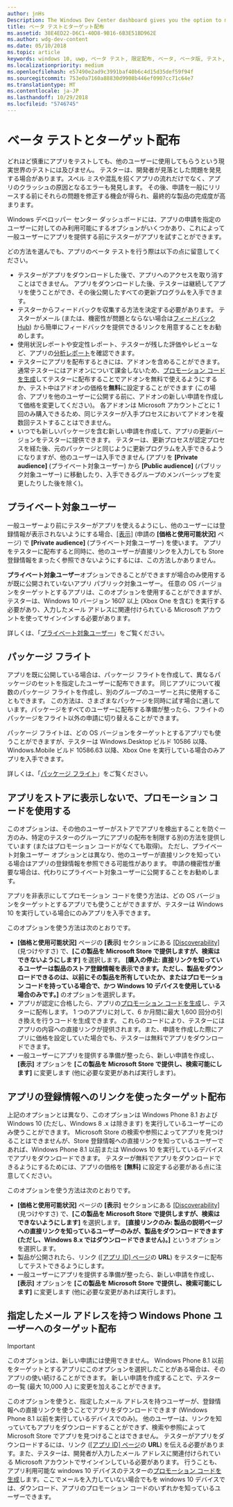 ```yaml
---
author: jnHs
Description: The Windows Dev Center dashboard gives you the option to make your app available only to specified people so that you can have testers try it out before you offer it to the public.
title: ベータ テストとターゲット配布
ms.assetid: 38E4ED22-D6C1-40D8-9B16-6B3E51BD962E
ms.author: wdg-dev-content
ms.date: 05/10/2018
ms.topic: article
keywords: windows 10, uwp, ベータ テスト, 限定配布, ベータ, ベータ版, テスト, テスター
ms.localizationpriority: medium
ms.openlocfilehash: e57490e2ad9c3991baf40b6c4d15d35def59f94f
ms.sourcegitcommit: 753e0a7160a88830d9908b446ef0907cc71c64e7
ms.translationtype: MT
ms.contentlocale: ja-JP
ms.lasthandoff: 10/29/2018
ms.locfileid: "5746745"
---
```

# <a name="beta-testing-and-targeted-distribution"></a>ベータ テストとターゲット配布

どれほど慎重にアプリをテストしても、他のユーザーに使用してもらうという現実世界のテストには及びません。 テスターは、開発者が見落とした問題を発見する場合があります。スペル ミスや混乱を招くアプリの流れだけでなく、アプリのクラッシュの原因となるエラーも発見します。 その後、申請を一般にリリースする前にそれらの問題を修正する機会が得られ、最終的な製品の完成度が高まります。 

Windows デベロッパー センター ダッシュボードには、アプリの申請を指定のユーザーに対してのみ利用可能にするオプションがいくつかあり、これによって一般ユーザーにアプリを提供する前にテスターがアプリを試すことができます。 

どの方法を選んでも、アプリのベータ テストを行う際は以下の点に留意してください。

- テスターがアプリをダウンロードした後で、アプリへのアクセスを取り消すことはできません。 アプリをダウンロードした後、テスターは継続してアプリを使うことができ、その後公開したすべての更新プログラムを入手できます。
- テスターからフィードバックを収集する方法を決定する必要があります。 テスターがメール (または、機密性が問題とならない場合は[フィードバック Hub](../monetize/launch-feedback-hub-from-your-app.md)) から簡単にフィードバックを提供できるリンクを用意することをお勧めします。 
- 使用状況レポートや安定性レポート、テスターが残した評価やレビューなど、アプリの[分析レポート](analytics.md)を確認できます。
- テスターにアプリを配布するときには、アドオンを含めることができます。 通常テスターにはアドオンについて課金しないため、[プロモーション コードを生成](generate-promotional-codes.md)してテスターに配布することでアドオンを無料で使えるようにするか、テスト中はアドオンの価格を**無料**に設定することができます (この場合、アプリを他のユーザーに公開する前に、アドオンの新しい申請を作成して価格を変更してください)。 各アドオンは Microsoft アカウントごとに 1 回のみ購入できるため、同じテスターが入手プロセスにおいてアドオンを複数回テストすることはできません。 
- いつでも新しいパッケージを含む新しい申請を作成して、アプリの更新バージョンをテスターに提供できます。 テスターは、更新プロセスが認定プロセスを経た後、元のパッケージと同じように更新プログラムを入手できるようになりますが、他のユーザーは入手できません (アプリを **[Private audience]** (プライベート対象ユーザー) から **[Public audience]** (パブリック対象ユーザー) に移動したり、入手できるグループのメンバーシップを変更したりした後を除く)。

## <a name="private-audience"></a>プライベート対象ユーザー

一般ユーザーより前にテスターがアプリを使えるようにし、他のユーザーには登録情報が表示されないようにする場合、[[表示]](choose-visibility-options.md) (申請の **[価格と使用可能状況]** ページ) で **[Private audience]** (プライベート対象ユーザー) を使います。 アプリをテスターに配布すると同時に、他のユーザーが直接リンクを入力しても Store 登録情報をまったく参照できないようにするには、この方法しかありません。 

**プライベート対象ユーザー**オプションできることができますが場合のみ使用するが既に公開されていないアプリ パブリック対象ユーザー。 任意の OS バージョンをターゲットとするアプリは、このオプションを使用することができますが、テスターは、Windows 10 バージョン 1607 以上 (Xbox One を含む) を実行する必要があり、入力したメール アドレスに関連付けられている Microsoft アカウントを使ってサインインする必要があります。

詳しくは、「[プライベート対象ユーザー](choose-visibility-options.md#audience)」をご覧ください。


## <a name="package-flights"></a>パッケージ フライト

アプリを既に公開している場合は、パッケージ フライトを作成して、異なるパッケージのセットを指定したユーザーに配布できます。 同じアプリについて複数のパッケージ フライトを作成し、別のグループのユーザーと共に使用することもできます。 この方法は、さまざまなパッケージを同時に試す場合に適しています。パッケージをすべてのユーザーに配布する準備が整ったら、フライトのパッケージをフライト以外の申請に切り替えることができます。

パッケージ フライトは、どの OS バージョンをターゲットとするアプリでも使うことができますが、テスターは Windows.Desktop ビルド 10586 以降、Windows.Mobile ビルド 10586.63 以降、Xbox One を実行している場合のみアプリを入手できます。

詳しくは、「[パッケージ フライト](package-flights.md)」をご覧ください。


<span id="hide" />

## <a name="hiding-the-app-in-the-store-and-using-promotional-codes"></a>アプリをストアに表示しないで、プロモーション コードを使用する

このオプションは、その他のユーザーがストアでアプリを検出することを防ぐ一方のみ、特定のテスターのグループにアプリの配布を制限する別の方法を提供しています (またはプロモーション コードがなくても取得)。 ただし、プライベート対象ユーザー オプションとは異なり、他のユーザーが直接リンクを知っている場合はアプリの登録情報を参照できる可能性があります。 申請の機密性が重要な場合は、代わりにプライベート対象ユーザーに公開することをお勧めします。

アプリを非表示にしてプロモーション コードを使う方法は、どの OS バージョンをターゲットとするアプリでも使うことができますが、テスターは Windows 10 を実行している場合にのみアプリを入手できます。

このオプションを使う方法は次のとおりです。

- **[価格と使用可能状況]** ページの **[表示]** セクションにある [[Discoverability]](choose-visibility-options.md#discoverability) (見つけやすさ) で、**[この製品を Microsoft Store で提供しますが、検索はできないようにします]** を選択します。 **[購入の停止: 直接リンクを知っているユーザーは製品のストア登録情報を表示できます。ただし、製品をダウンロードできるのは、以前にその製品を所有していたか、またはプロモーション コードを持っている場合で、かつ Windows 10 デバイスを使用している場合のみです。]** のオプションを選択します。 
- アプリが認定に合格したら、アプリの[プロモーション コードを生成](generate-promotional-codes.md)し、テスターに配布します。 1 つのアプリに対して、6 か月間に最大 1,600 回分の引き換えを行うコードを生成できます。 これらのコードにより、テスターにはアプリの内容への直接リンクが提供されます。また、申請を作成した際にアプリに価格を設定していた場合でも、テスターは無料でアプリをダウンロードできます。
- 一般ユーザーにアプリを提供する準備が整ったら、新しい申請を作成し、**[表示]** オプションを **[この製品を Microsoft Store で提供し、検索可能にします]** に変更します (他に必要な変更があれば実行します)。


## <a name="targeted-distribution-with-a-link-to-your-apps-listing"></a>アプリの登録情報へのリンクを使ったターゲット配布

上記のオプションとは異なり、このオプションは Windows Phone 8.1 および Windows 10 (ただし、Windows 8 .x は除きます) を実行しているユーザーにのみ使うことができます。 Microsoft Store の検索や参照によってアプリを見つけることはできませんが、Store 登録情報への直接リンクを知っているユーザーであれば、Windows Phone 8.1 以前または Windows 10 を実行しているデバイスでアプリをダウンロードできます。 テスターが無料でアプリをダウンロードできるようにするためには、アプリの価格を **[無料]** に設定する必要がある点に注意してください。

このオプションを使う方法は次のとおりです。
- **[価格と使用可能状況]** ページの **[表示]** セクションにある [[Discoverability]](choose-visibility-options.md#discoverability) (見つけやすさ) で、**[この製品を Microsoft Store で提供しますが、検索はできないようにします]** を選択します。 **[直接リンクのみ: 製品の説明ページへの直接リンクを知っているユーザーのみが、製品をダウンロードできます (ただし、Windows 8.x ではダウンロードできません)。]** というオプションを選択します。
- 製品が公開されたら、リンク ([[アプリ ID] ページ](view-app-identity-details.md)の **URL**) をテスターに配布してテストできるようにします。
- 一般ユーザーにアプリを提供する準備が整ったら、新しい申請を作成し、**[表示]** オプションを **[この製品を Microsoft Store で提供し、検索可能にします]** に変更します (他に必要な変更があれば実行します)。


## <a name="targeted-distribution-to-windows-phone-customers-with-specified-email-addresses"></a>指定したメール アドレスを持つ Windows Phone ユーザーへのターゲット配布

> [!IMPORTANT]
> このオプションは、新しい申請には使用できません。 Windows Phone 8.1 以前をターゲットとするアプリにこのオプションを選択したことがある場合は、そのアプリの使い続けることができます。 新しい申請を作成することで、テスターの一覧 (最大 10,000 人) に変更を加えることができます。 

このオプションを使うと、指定したメール アドレスを持つユーザーが、登録情報への直接リンクを使うことでアプリをダウンロードできます (Windows Phone 8.1 以前を実行しているデバイスでのみ)。 他のユーザーは、リンクを知っていてもアプリをダウンロードすることができず、検索や参照によって Microsoft Store でアプリを見つけることはできません。 テスターがアプリをダウンロードするには、リンク ([[アプリ ID] ページ](view-app-identity-details.md)の **URL**) を伝える必要があります。また、テスターは、開発者が入力したメール アドレスに関連付けられている Microsoft アカウントでサインインしている必要があります。 行うことも、アプリ利用可能な windows 10 デバイスのテスターの[プロモーション コードを生成](generate-promotional-codes.md)します。ここでメールを入力していない場合でもを windows 10 デバイスでは、ダウンロード、アプリのプロモーション コードのいずれかを知っているユーザーできます。
